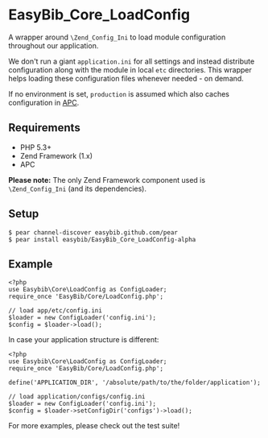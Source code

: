 # EasyBib\_Core\_LoadConfig

A wrapper around `\Zend_Config_Ini` to load module configuration throughout our application.

We don't run a giant `application.ini` for all settings and instead distribute configuration along with the module in
local `etc` directories. This wrapper helps loading these configuration files whenever needed - on demand.

If no environment is set, `production` is assumed which also caches configuration in [APC](http://pecl.php.net/package/APC).

## Requirements

 * PHP 5.3+
 * Zend Framework (1.x)
 * APC

**Please note:** The only Zend Framework component used is `\Zend_Config_Ini` (and its dependencies).

## Setup

    $ pear channel-discover easybib.github.com/pear
    $ pear install easybib/EasyBib_Core_LoadConfig-alpha

## Example

    <?php
    use Easybib\Core\LoadConfig as ConfigLoader;
    require_once 'EasyBib/Core/LoadConfig.php';

    // load app/etc/config.ini
    $loader = new ConfigLoader('config.ini');
    $config = $loader->load();

In case your application structure is different:

    <?php
    use Easybib\Core\LoadConfig as ConfigLoader;
    require_once 'EasyBib/Core/LoadConfig.php';

    define('APPLICATION_DIR', '/absolute/path/to/the/folder/application');

    // load application/configs/config.ini
    $loader = new ConfigLoader('config.ini');
    $config = $loader->setConfigDir('configs')->load();

For more examples, please check out the test suite!
